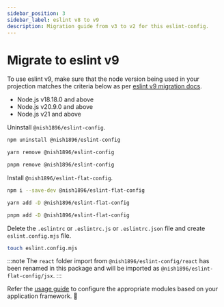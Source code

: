 ```yaml
---
sidebar_position: 3
sidebar_label: eslint v8 to v9
description: Migration guide from v3 to v2 for this eslint-config.
---
```


# Migrate to eslint v9

To use eslint v9, make sure that the node version being used in your projection matches the criteria below as per [eslint v9 migration docs](https://eslint.org/docs/latest/use/migrate-to-9.0.0#drop-old-node).

- Node.js v18.18.0 and above
- Node.js v20.9.0 and above
- Node.js v21 and above

Uninstall `@nish1896/eslint-config`.

```bash
npm uninstall @nish1896/eslint-config
```
```bash
yarn remove @nish1896/eslint-config
```
```bash
pnpm remove @nish1896/eslint-config
```

Install `@nish1896/eslint-flat-config`.
```bash
npm i --save-dev @nish1896/eslint-flat-config
```
```bash
yarn add -D @nish1896/eslint-flat-config
```
```bash
pnpm add -D @nish1896/eslint-flat-config
```

Delete the `.eslintrc` or `.eslintrc.js` or `.eslintrc.json` file and create `eslint.config.mjs` file.

```bash
touch eslint.config.mjs
```

:::note
The `react` folder import from `@nish1896/eslint-config/react` has been renamed in this package and will be imported as `@nish1896/eslint-flat-config/jsx`.
:::

Refer the [usage guide](../usage/eslint-9.md) to configure the appropriate modules based on your application framework. 🚀